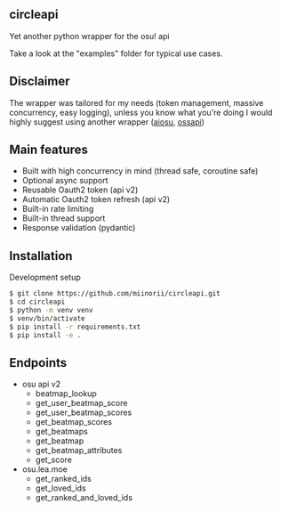 circleapi
---------

Yet another python wrapper for the osu! api

Take a look at the "examples" folder for typical use cases.

Disclaimer
----------

The wrapper was tailored for my needs (token management, massive concurrency, easy logging), unless you know what you're doing I would highly suggest using another wrapper ([aiosu](https://github.com/NiceAesth/aiosu), [ossapi](https://github.com/circleguard/ossapi))

Main features
-------------

- Built with high concurrency in mind (thread safe, coroutine safe)
- Optional async support
- Reusable Oauth2 token (api v2)
- Automatic Oauth2 token refresh (api v2)
- Built-in rate limiting
- Built-in thread support
- Response validation (pydantic)

Installation
------------

Development setup
```bash
$ git clone https://github.com/miinorii/circleapi.git
$ cd circleapi
$ python -m venv venv
$ venv/bin/activate
$ pip install -r requirements.txt
$ pip install -e .
```

Endpoints
---------

- osu api v2
  - beatmap_lookup
  - get_user_beatmap_score
  - get_user_beatmap_scores
  - get_beatmap_scores
  - get_beatmaps
  - get_beatmap
  - get_beatmap_attributes
  - get_score
- osu.lea.moe
  - get_ranked_ids
  - get_loved_ids
  - get_ranked_and_loved_ids






